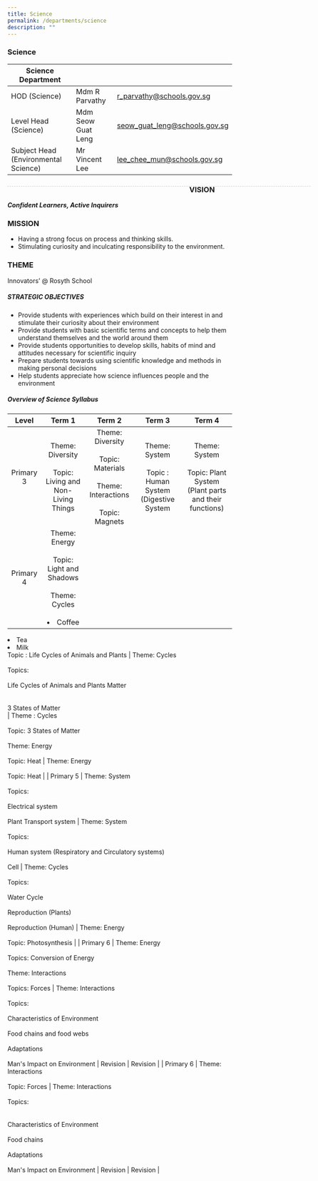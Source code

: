 ```yaml
---
title: Science
permalink: /departments/science
description: ""
---
```

### Science

| Science Department |  | |
| -------- | -------- | -------- |
| HOD (Science) | Mdm R Parvathy | r_parvathy@schools.gov.sg |
| Level Head (Science) | Mdm Seow Guat Leng | seow_guat_leng@schools.gov.sg | 
| Subject Head (Environmental Science) | Mr Vincent Lee | lee_chee_mun@schools.gov.sg | 

<div style="line-height: 19.6px; width: 408px; float: left;"><div style="margin-top: 8px; margin-bottom: 8px; line-height: 19.6px; width: 680px; border-bottom: 1px dashed rgb(204, 204, 204); height: 1px; clear: both;"></div></div>

### VISION
***Confident Learners, Active Inquirers***

### MISSION
* Having a strong focus on process and thinking skills.
* Stimulating curiosity and inculcating responsibility to the environment.

### THEME

Innovators’ @ Rosyth School

##### STRATEGIC OBJECTIVES
* Provide students with experiences which build on their interest in and stimulate their curiosity about their environment
* Provide students with basic scientific terms and concepts to help them understand themselves and the world around them
* Provide students opportunities to develop skills, habits of mind and attitudes necessary for scientific inquiry
* Prepare students towards using scientific knowledge and methods in making personal decisions
* Help students appreciate how science influences people and the environment

##### Overview of Science Syllabus

| Level  | Term 1  | Term 2  | Term 3  | Term 4  |
|:---:|:---:|:---:|:---:|:---:|
| Primary 3  | Theme: Diversity<br><br> Topic: Living and Non-Living Things  | Theme: Diversity<br><br> Topic: Materials<br><br> Theme: Interactions<br><br> Topic: Magnets  | Theme: System <br> <br> Topic : Human  System (Digestive System  | Theme: System<br><br>   Topic: Plant System (Plant parts and their functions)  |
| Primary 4  | Theme: Energy   <br><br> Topic: Light and Shadows<br><br> Theme: Cycles<br><br> <li>Coffee</li>
  <li>Tea</li>
  <li>Milk</li>
Topic : Life Cycles of Animals and Plants  | Theme: Cycles<br><br> Topics:  <br> <br>Life Cycles of Animals and Plants      Matter<br> <br> <br>3 States of Matter   <br>  | Theme : Cycles <br><br> Topic: 3 States of Matter<br><br> Theme: Energy<br><br> Topic: Heat  | Theme: Energy <br><br> Topic: Heat  |
| Primary 5  | Theme: System<br><br> Topics: <br> <br>Electrical system <br> <br>Plant Transport system    | Theme: System<br><br> Topics: <br> <br>Human system (Respiratory and Circulatory systems) <br> <br>Cell    | Theme: Cycles<br><br> Topics: <br> <br>Water Cycle <br> <br>Reproduction (Plants) <br> <br>Reproduction (Human)    | Theme: Energy<br><br> Topic: Photosynthesis  |
| Primary 6  | Theme: Energy<br><br> Topics: Conversion of Energy<br><br> Theme: Interactions<br><br> Topics: Forces  | Theme: Interactions<br><br> Topics: <br> <br>Characteristics of Environment <br> <br>Food chains and food webs <br> <br>Adaptations  <br> <br>Man's Impact on Environment    | Revision  | Revision  |
| Primary 6  | Theme: Interactions<br><br>Topic: Forces  |  Theme: Interactions<br><br>Topics:<br> <br> <br>Characteristics of Environment <br> <br>Food chains <br> <br>Adaptations <br> <br>Man's Impact on Environment    |  Revision  |  Revision  |
